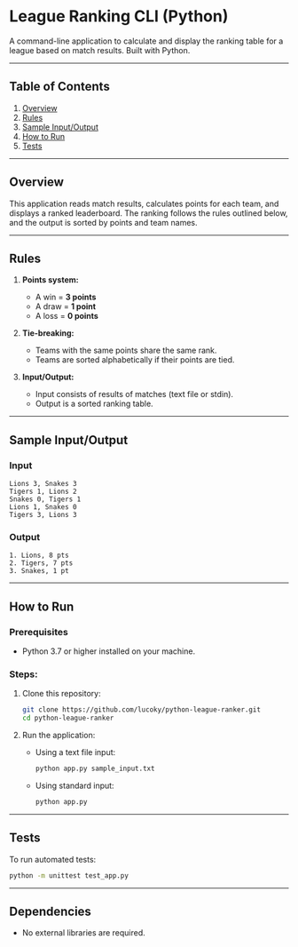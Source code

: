 # League Ranking CLI (Python)

A command-line application to calculate and display the ranking table for a league based on match results. Built with Python.

---

## Table of Contents
1. [Overview](#overview)
2. [Rules](#rules)
3. [Sample Input/Output](#sample-inputoutput)
4. [How to Run](#how-to-run)
5. [Tests](#tests)

---

## Overview

This application reads match results, calculates points for each team, and displays a ranked leaderboard. The ranking follows the rules outlined below, and the output is sorted by points and team names.

---

## Rules

1. **Points system:**
   - A win = **3 points**
   - A draw = **1 point**
   - A loss = **0 points**

2. **Tie-breaking:**
   - Teams with the same points share the same rank.
   - Teams are sorted alphabetically if their points are tied.

3. **Input/Output:**
   - Input consists of results of matches (text file or stdin).
   - Output is a sorted ranking table.

---

## Sample Input/Output

### Input
```
Lions 3, Snakes 3
Tigers 1, Lions 2
Snakes 0, Tigers 1
Lions 1, Snakes 0
Tigers 3, Lions 3
```

### Output
```
1. Lions, 8 pts
2. Tigers, 7 pts
3. Snakes, 1 pt
```

---

## How to Run

### Prerequisites
- Python 3.7 or higher installed on your machine.

### Steps:
1. Clone this repository:
   ```bash
   git clone https://github.com/lucoky/python-league-ranker.git
   cd python-league-ranker
   ```

2. Run the application:
    - Using a text file input:
      ```bash
      python app.py sample_input.txt
      ```
    - Using standard input:
      ```bash
      python app.py
      ```

---

## Tests

To run automated tests:
```bash
python -m unittest test_app.py
```

---

## Dependencies

- No external libraries are required.
